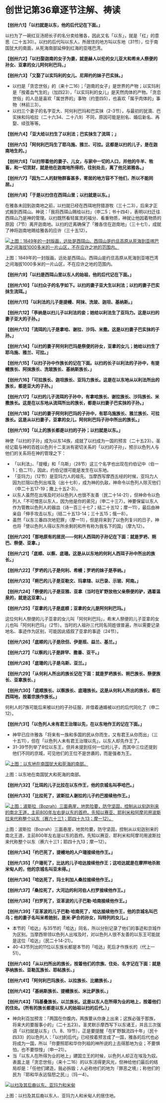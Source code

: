# 创世记第36章逐节注解、祷读



**【创卅六1】「以扫就是以东，他的后代记在下面。」**

以扫为了一碗红豆汤把长子的名分卖给雅各，因此又名「以东」，就是「红」的意思（二十五30）。以扫的后代叫以东人，所居住的地方叫以东地（31节），位于南国犹大的南面，从死海南部延伸到红海的亚喀巴湾。

**【创卅六2】「以扫娶迦南的女子为妻，就是赫人以伦的女儿亚大和希未人祭便的孙女、亚拿的女儿阿何利巴玛，」**

**【创卅六3】「又娶了以实玛利的女儿、尼拜约的妹子巴实抹。」**

- 以扫是「贪恋世俗」的（来十二16）；「迦南的女子」是世界的产物；以实玛利是「按着血气生的」（加四23），「以实玛利的女儿」是天然肉体的产物。「贪恋世俗」的人总是喜欢「属世界的」事物（约壹四5），也喜欢「属乎肉体的」事物（林前三3）。
- 以扫三个妻子的名字亚大、阿何利巴玛和巴实抹（2-3节），与最初的犹滴、巴实抹和玛哈拉（二十六34、二十八9）不同，原因可能是别名、婚后新名、再娶、续弦等等。

**【创卅六4】「亚大给以扫生了以利法；巴实抹生了流珥；」**

**【创卅六5】「阿何利巴玛生了耶乌施、雅兰、可拉。这都是以扫的儿子，是在迦南地生的。」**

**【创卅六6】「以扫带着他的妻子、儿女，与家中一切的人口，并他的牛羊、牲畜，和一切货财，就是他在迦南地所得的，往别处去，离了他兄弟雅各。」**

**【创卅六7】「因为二人的财物群畜甚多，寄居的地方容不下他们，所以不能同居。」**

**【创卅六8】「于是以扫住在西珥山里；以扫就是以东。」**

在雅各未回到迦南地之前，以扫就已经在西珥地狩猎游牧（三十二3），后来才正式搬到西珥山。神说：「我将西珥山赐给以扫」（申二5；书十四4），表明以扫迁往西珥山乃是神的管理。以扫既然看轻属灵的福分、看重物质，神就让他因着物质的原因（7节）离开迦南地。以扫的迁离确保了「雅各住在迦南地」（三十七1），成就了神将迦南地赐给雅各的应许（三十五12）。

[![上图：1849年的一封版画，远处是西珥山。西珥山是约旦高原从死海到亚喀巴湾之间海拔1000多米的一片山区，不在应许之地的范围内。](img/mount_seir.jpg?w=687)](img/mount_seir.jpg)

上图：1849年的一封版画，远处是西珥山。西珥山是约旦高原从死海到亚喀巴湾之间海拔1000多米的一片山区，不在应许之地的范围内。

**【创卅六9】「以扫是西珥山里以东人的始祖，他的后代记在下面。」**

**【创卅六10】「以扫众子的名字如下。以扫的妻子亚大生以利法；以扫的妻子巴实抹生流珥。」**

**【创卅六11】「以利法的儿子是提幔、阿抹、洗玻、迦坦、基纳斯。」**

**【创卅六12】「亭纳是以扫儿子以利法的妾；她给以利法生了亚玛力。这是以扫的妻子亚大的子孙。」**

**【创卅六13】「流珥的儿子是拿哈、谢拉、沙玛、米撒。这是以扫妻子巴实抹的子孙。」**

**【创卅六14】「以扫的妻子阿何利巴玛是祭便的孙女，亚拿的女儿；她给以扫生了耶乌施、雅兰、可拉。」**

**【创卅六15】「以扫子孙中作族长的记在下面。以扫的长子以利法的子孙中，有提幔族长、阿抹族长、洗玻族长、基纳斯族长、」**

**【创卅六16】「可拉族长、迦坦族长、亚玛力族长。这是在以东地从以利法所出的族长，都是亚大的子孙。」**

**【创卅六17】「以扫的儿子流珥的子孙中，有拿哈族长、谢拉族长、沙玛族长、米撒族长。这是在以东地从流珥所出的族长，都是以扫妻子巴实抹的子孙。」**

**【创卅六18】「以扫的妻子阿何利巴玛的子孙中，有耶乌施族长、雅兰族长、可拉族长。这是从以扫妻子，亚拿的女儿，阿何利巴玛子孙中所出的族长。」**

**【创卅六19】「以上的族长都是以扫的子孙；以扫就是以东。」**

神使「以扫的子孙」成为以东14族，成就了以扫成为一国的预言（二十五23）。圣经记载与神的百姓以色列十二支派有密切关系的「以扫的子孙」，预示以色列人与他们的关系将在神的管理之下：

- 「以利法」、「提幔」和「乌斯」（28节）这三个名字也出现在约伯记中（伯一1；伯二11），因此，约伯记很可能是发生在以东地。
- 「亚玛力」（12节）是亚玛力人的祖先。当摩西写摩西五经的时候，亚玛力人因为拦阻以色列出埃及（出十七8），成为神的仇敌，神命令以色列人除灭他们（申二十五17-19；撒上十五2-3）。
- 以东人虽然在出埃及时对以色列人也很不友善（民二十14-21），但神命令以色列人「不可憎恶以东人，因为他是你的弟兄」（申二十三7）。神要保留以东人作为管教以色列人的器皿（诗一百三十七7；结二十五12；摩一11），最后由神亲自「伸手攻击以东」（结二十五13-14；三十五15；俄一8）。
- 虽然「以东三番四次地犯罪」（摩一11），但是将来到了以色列复兴的日子，神也将「使以色列人得以东所余剩的和所有称为我名下的国」（摩九12）。

**【创卅六20】「那地原有的居民——何利人西珥的子孙记在下面：就是罗坍、朔巴、祭便、亚拿、」**

**【创卅六21】「底顺、以察、底珊。这是从以东地的何利人西珥子孙中所出的族长。」**

**【创卅六22】「罗坍的儿子是何利、希幔；罗坍的妹子是亭纳。」**

**【创卅六23】「朔巴的儿子是亚勒文、玛拿辖、以巴录、示玻、阿南。」**

**【创卅六24】「祭便的儿子是亚雅、亚拿（当时在旷野放他父亲祭便的驴，遇着温泉的，就是这亚拿）。」**

**【创卅六25】「亚拿的儿子是底顺；亚拿的女儿是阿何利巴玛。」**

这位何利人祭便的儿子亚拿的女儿叫「阿何利巴玛」，希末人祭便的儿子亚拿的女儿也叫「阿何利巴玛」（2节）。当时的人祖孙三代同名同姓很普遍，所以需要记录地名、事迹作为区别，可能因此插叙了亚拿的事迹（24节）。

**【创卅六26】「底顺的儿子是欣但、伊是班、益兰、基兰。」**

**【创卅六27】「以察的儿子是辟罕、撒番、亚干。」**

**【创卅六28】「底珊的儿子是乌斯、亚兰。」**

**【创卅六29】「从何利人所出的族长记在下面：就是罗坍族长、朔巴族长、祭便族长、亚拿族长、」**

**【创卅六30】「底顺族长、以察族长、底珊族长。这是从何利人所出的族长，都在西珥地，按着宗族作族长。」**

何利人的7族可能后来被以扫的子孙征服，并借着通婚被以扫的后代同化了（申二12）。

**【创卅六31】「以色列人未有君王治理以先，在以东地作王的记在下面。」**

- 神早已应许雅各「将来有一族和多国的民从你而生，又有君王从你而出」（三十五11），但在「以色列人未有君王治理以先」，以东人却先作王了。
- 31-39节列举了8位以东王，但并未提到任何一位的儿子，而其中三位还提到他们不同的京城，可见他们的王位不是世袭的，而是强者为王。

[![上图：以东地在南国犹大和死海的南部。](img/kingdoms_around_israel.png?w=687)](img/kingdoms_around_israel.png)

上图：以东地在南国犹大和死海的南部。

**【创卅六32】「比珥的儿子比拉在以东作王，他的京城名叫亭哈巴。」**

**【创卅六33】「比拉死了，波斯拉人谢拉的儿子约巴接续他作王。」**

[![上图：波斯拉（Bozrah）三面悬崖，地势险要，防守坚固，控制从以旬迦别来的南北王道，主前800年左右是以东的首府。先知以赛亚、耶利米和阿摩司用波斯拉来代称整个以东（赛六十三1；耶四十九13；摩一12）。](img/bozrah.jpg?w=687)](img/bozrah.jpg)

上图：波斯拉（Bozrah）三面悬崖，地势险要，防守坚固，控制从以旬迦别来的南北王道，主前800年左右是以东的首府。先知以赛亚、耶利米和阿摩司用波斯拉来代称整个以东（赛六十三1；耶四十九13；摩一12）。

**【创卅六34】「约巴死了，提幔地的人户珊接续他作王。」**

**【创卅六35】「户珊死了，比达的儿子哈达接续他作王；这哈达就是在摩押地杀败米甸人的，他的京城名叫亚未得。」**

**【创卅六36】「哈达死了，玛士利加人桑拉接续他作王。」**

**【创卅六37】「桑拉死了，大河边的利河伯人扫罗接续他作王。」**

**【创卅六38】「扫罗死了，亚革波的儿子巴勒·哈南接续他作王。」**

**【创卅六39】「亚革波的儿子巴勒·哈南死了，哈达接续他作王，他的京城名叫巴乌；他的妻子名叫米希她别，是米·萨合的孙女，玛特列的女儿。」**

- 本节的「哈达」与35节的「哈达」同名，所以分别记录了他们的事迹和京城作为区别。当摩西带领以色列人出埃及时，对以色列人很不友善的以东王可能就是这位「哈达」（民二十14-21）。
- 40-43节列出的11位以东族长都是本节的「哈达」死后才作族长的（代上一51）。

**【创卅六40】「从以扫所出的族长，按着他们的宗族、住处、名字记在下面：就是亭纳族长、亚勒瓦族长、耶帖族长、」**

**【创卅六41】「阿何利巴玛族长、以拉族长、比嫩族长、」**

**【创卅六42】「基纳斯族长、提幔族长、米比萨族长、」**

**【创卅六43】「玛基叠族长、以兰族长。这是以东人在所得为业的地上，按着他们的住处。（所有的族长都是以东人的始祖以扫的后代。）」**

- 神向利百加预言：「两国在你腹内，两族要从你身上出来；这族必强于那族，将来大的要服事小的」（二十五23）。圣灵默示摩西写下以东诸王，并且三次强调「以扫就是以东」（1、8、19节），正是要提醒「在旷野飘流四十年」（民十四33）的以色列人：「以扫的后代」已经按着预言成了一国，雅各的后代也必将成为一国，所以「你要照耶和华你列祖的神所说的上去得那地为业；不要惧怕，也不要惊惶」（申一21）。
- 当「以东人在所得为业的地上」建国立王的时候，以色列人却正在埃及为奴。表面上是「贪恋世俗」（来十二16）的以东活得更风光，但神给他们最后的结局却是：「任他们建造，我必拆毁；人必称他们的地为『罪恶之境』；称他们的民为『耶和华永远恼怒之民』」（玛一4）。

[![以扫及其后裔以东、亚玛力和米甸](https://cmcbiblereading.com/wp-content/uploads/2016/10/015.gif?w=687)](https://cmcbiblereading.com/wp-content/uploads/2016/10/015.gif)

上图：以扫及其后裔以东人、亚玛力人和米甸人的居住地。